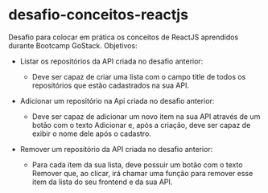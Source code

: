 # desafio-conceitos-reactjs

Desafio para colocar em prática os conceitos de ReactJS aprendidos durante Bootcamp GoStack.
Objetivos:

- Listar os repositórios da API criada no desafio anterior: 
   - Deve ser capaz de criar uma lista com o campo title de todos os repositórios que estão cadastrados na sua API.

- Adicionar um repositório na Api criada no desafio anterior: 
   - Deve ser capaz de adicionar um novo item na sua API através de um botão com o texto Adicionar e, após a criação, deve ser capaz de exibir o nome dele após o cadastro.

- Remover um repositório da API criada no desafio anterior: 
   - Para cada item da sua lista, deve possuir um botão com o texto Remover que, ao clicar, irá chamar uma função para remover esse item da lista do seu frontend e da sua 
     API.  
